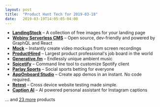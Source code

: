 ```yaml
---
layout: post
title:  "Product Hunt Tech for 2019-03-18"
date:   2019-03-19T14:05:05-04:00
---
```


* **[LandingStock](https://www.producthunt.com/posts/landingstock?utm_campaign=producthunt-api&utm_medium=api&utm_source=Application%3A+Daily+Digest+RSS+%28ID%3A+3202%29)** – A collection of free images for your landing page
* **[Webiny Serverless CMS](https://www.producthunt.com/posts/webiny-serverless-cms?utm_campaign=producthunt-api&utm_medium=api&utm_source=Application%3A+Daily+Digest+RSS+%28ID%3A+3202%29)** – Open source, dev-friendly and powered by GraphQL and React
* **[Mock](https://www.producthunt.com/posts/mock-1?utm_campaign=producthunt-api&utm_medium=api&utm_source=Application%3A+Daily+Digest+RSS+%28ID%3A+3202%29)** – Instantly create video mockups from screen recordings
* **[ProductHired](https://www.producthunt.com/posts/producthired?utm_campaign=producthunt-api&utm_medium=api&utm_source=Application%3A+Daily+Digest+RSS+%28ID%3A+3202%29)** – Largest product professional's job board in the world
* **[Generative.fm](https://www.producthunt.com/posts/generative-fm?utm_campaign=producthunt-api&utm_medium=api&utm_source=Application%3A+Daily+Digest+RSS+%28ID%3A+3202%29)** – Endlessly unique ambient music
* **[Spicetify](https://www.producthunt.com/posts/spicetify?utm_campaign=producthunt-api&utm_medium=api&utm_source=Application%3A+Daily+Digest+RSS+%28ID%3A+3202%29)** – Command line tool to customize Spotify client
* **[Parlay Sports](https://www.producthunt.com/posts/parlay-sports?utm_campaign=producthunt-api&utm_medium=api&utm_source=Application%3A+Daily+Digest+RSS+%28ID%3A+3202%29)** – Social sports betting for everyone
* **[AppOnboard Studio](https://www.producthunt.com/posts/apponboard-studio-1?utm_campaign=producthunt-api&utm_medium=api&utm_source=Application%3A+Daily+Digest+RSS+%28ID%3A+3202%29)** – Create app demos in an instant. No code required.
* **[Retest](https://www.producthunt.com/posts/retest-2?utm_campaign=producthunt-api&utm_medium=api&utm_source=Application%3A+Daily+Digest+RSS+%28ID%3A+3202%29)** – Cross device website testing made simple.
* **[Caption AI](https://www.producthunt.com/posts/caption-ai?utm_campaign=producthunt-api&utm_medium=api&utm_source=Application%3A+Daily+Digest+RSS+%28ID%3A+3202%29)** – AI powered personal assistant for Instagram captions

… and [23 more](https://www.producthunt.com/tech) products